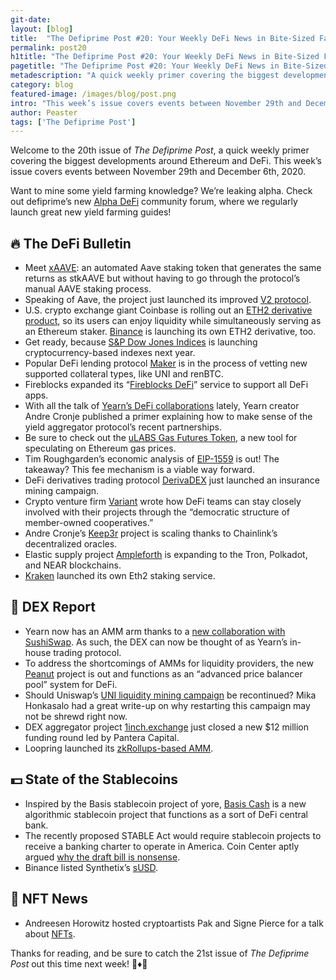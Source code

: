 ```yaml
---
git-date:
layout: [blog]
title:  "The Defiprime Post #20: Your Weekly DeFi News in Bite-Sized Fashion"
permalink: post20
h1title: "The Defiprime Post #20: Your Weekly DeFi News in Bite-Sized Fashion"
pagetitle: "The Defiprime Post #20: Your Weekly DeFi News in Bite-Sized Fashion"
metadescription: "A quick weekly primer covering the biggest developments around Ethereum and DeFi. This week’s issue covers events between November 29th and December 6th, 2020"
category: blog
featured-image: /images/blog/post.png
intro: "This week’s issue covers events between November 29th and December 6th, 2020"
author: Peaster
tags: ['The Defiprime Post']
---
```

Welcome to the 20th issue of _The Defiprime Post_, a quick weekly primer covering the biggest developments around Ethereum and DeFi. This week’s issue covers events between November 29th and December 6th, 2020.

Want to mine some yield farming knowledge? We’re leaking alpha. Check out defiprime’s new [Alpha DeFi](https://alpha.defiprime.com/c/yield-farming/6) community forum, where we regularly launch great new yield farming guides!


## 🔥 The DeFi Bulletin

*   Meet [xAAVE](https://medium.com/xtoken/introducing-xaave-mandated-governance-81d0cdb8ee7e): an automated Aave staking token that generates the same returns as stkAAVE but without having to go through the protocol’s manual AAVE staking process.
*   Speaking of Aave, the project just launched its improved [V2 protocol](https://medium.com/aave/the-aave-protocol-v2-f06f299cee04).
*   U.S. crypto exchange giant Coinbase is rolling out an [ETH2 derivative product](https://blog.coinbase.com/ethereum-2-0-staking-rewards-are-coming-soon-to-coinbase-a25d8ac622d5), so its users can enjoy liquidity while simultaneously serving as an Ethereum staker. [Binance](https://www.binance.com/en/support/announcement/a640a714e067433abae871f6b621836f) is launching its own ETH2 derivative, too.
*   Get ready, because [S&P Dow Jones Indices](https://www.reuters.com/article/cryptocurrencies-sp/sp-dow-jones-indices-to-launch-cryptocurrency-indexes-in-2021-idUSL1N2IJ0TG) is launching cryptocurrency-based indexes next year. 
*   Popular DeFi lending protocol [Maker](https://blog.makerdao.com/governance-polls-november-30-2020/) is in the process of vetting new supported collateral types, like UNI and renBTC. 
*   Fireblocks expanded its “[Fireblocks DeFi](https://www.fireblocks.com/blog/fireblocks-defi-for-institutional-trading-lending-and-staking/)” service to support all DeFi apps.
*   With all the talk of [Yearn’s DeFi collaborations](https://andrecronje.medium.com/merger-acquisition-partnership-collaboration-nomenclature-in-the-decentralized-space-ca24370d6f27) lately, Yearn creator Andre Cronje published a primer explaining how to make sense of the yield aggregator protocol’s recent partnerships.
*   Be sure to check out the [uLABS Gas Futures Token](https://medium.com/uma-project/ulabs-gas-futures-token-9f51682778dd), a new tool for speculating on Ethereum gas prices. 
*   Tim Roughgarden’s economic analysis of [EIP-1559](http://timroughgarden.org/papers/eip1559.pdf) is out! The takeaway? This fee mechanism is a viable way forward. 
*   DeFi derivatives trading protocol [DerivaDEX](https://medium.com/derivadex/insurance-mining-with-derivadex-a8c3b65d9548) just launched an insurance mining campaign. 
*   Crypto venture firm [Variant](https://variant.fund/leadership-in-the-ownership-economy/) wrote how DeFi teams can stay closely involved with their projects through the “democratic structure of member-owned cooperatives.”
*   Andre Cronje’s [Keep3r](https://andrecronje.medium.com/scaling-keep3r-with-chainlink-2832bbc76506) project is scaling thanks to Chainlink’s decentralized oracles. 
*   Elastic supply project [Ampleforth](https://www.ampltalk.org/app/forum/announcements-22/topic/multichain-ampleforth-231/) is expanding to the Tron, Polkadot, and NEAR blockchains. 
*   [Kraken](https://blog.kraken.com/post/6988/ethereum-hodlers-earn-staking-rewards-and-support-the-upgrade-to-ethereum-2-0/) launched its own Eth2 staking service. 


## 💱 DEX Report

*   Yearn now has an AMM arm thanks to a [new collaboration with SushiSwap](https://medium.com/iearn/yearn-x-sushi-%E8%A1%8C%E3%81%A3%E3%81%A6%E3%81%8D%E3%81%BE%E3%81%99-41b2f78b62e9). As such, the DEX can now be thought of as Yearn’s in-house trading protocol. 
*   To address the shortcomings of AMMs for liquidity providers, the new [Peanut](https://medium.com/peanut-trade/introducing-peanut-a-defi-price-balancer-that-increases-crypto-lp-income-1955a1d2fa07) project is out and functions as an “advanced price balancer pool” system for DeFi. 
*   Should Uniswap’s [UNI liquidity mining campaign](https://www.theblockcrypto.com/amp/post/86082/uniswap-liquidity-incentives-proposal) be recontinued? Mika Honkasalo had a great write-up on why restarting this campaign may not be shrewd right now. 
*   DEX aggregator project [1inch.exchange](https://1inch-exchange.medium.com/1inch-successfully-closes-12-mln-funding-round-led-by-pantera-capital-4c8a5a421ea8) just closed a new $12 million funding round led by Pantera Capital. 
*   Loopring launched its [zkRollups-based AMM](https://medium.com/loopring-protocol/looprings-zkrollup-amm-is-live-2f8251cd0fcd). 


## 💵 State of the Stablecoins

*   Inspired by the Basis stablecoin project of yore, [Basis Cash](https://www.coindesk.com/basis-cash-algorithmic-stablecoin-launch-defi-rick-morty) is a new algorithmic stablecoin project that functions as a sort of DeFi central bank. 
*   The recently proposed STABLE Act would require stablecoin projects to receive a banking charter to operate in America. Coin Center aptly argued [why the draft bill is nonsense](https://blog.kraken.com/post/6988/ethereum-hodlers-earn-staking-rewards-and-support-the-upgrade-to-ethereum-2-0/). 
*   Binance listed Synthetix’s [sUSD](https://research.binance.com/en/projects/susd). 


## 💎 NFT News

*   Andreesen Horowitz hosted cryptoartists Pak and Signe Pierce for a talk about [NFTs](https://a16z.com/2020/11/22/crypto-for-creators-tokenized-collectibles-nfts/).


Thanks for reading, and be sure to catch the 21st issue of _The Defiprime Post_ out this time next week! 👋♦️👋